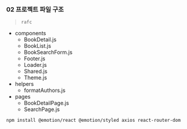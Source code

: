 ### 02 프로젝트 파일 구조

> `rafc`

* components
  * BookDetail.js
  * BookList.js
  * BookSearchForm.js
  * Footer.js
  * Loader.js
  * Shared.js
  * Theme.js
* helpers
  * formatAuthors.js
* pages
  * BookDetailPage.js
  * SearchPage.js



```bash
npm install @emotion/react @emotion/styled axios react-router-dom
```

